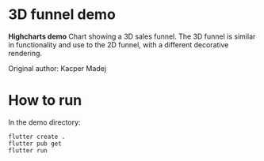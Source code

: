 # 3D funnel demo

**Highcharts demo**
Chart showing a 3D sales funnel. The 3D funnel is similar in
        functionality and use to the 2D funnel, with a different decorative
        rendering.

Original author: Kacper Madej

# How to run

In the demo directory:

```
flutter create .
flutter pub get
flutter run
```

